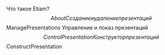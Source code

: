 Что такое Etiam? $$ About
Создание и удаление презентаций $$ ManagePresentations
Управление и показ презентаций $$ ControlPresentation
Конструктор презентаций $$ ConstructPresentation
